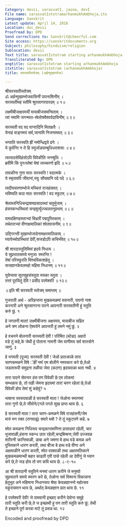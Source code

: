 ```yaml
---
Category: devii, sarasvatI, jaina, devI
File name: sarasvatIstotramarhanmukhAmbhoja.itx
Language: Sanskrit
Latest update: April 14, 2018
Location: doc_devii
Proofread by: DPD
Send corrections to: Sanskrit@cheerful.com
Site access: https://sanskritdocuments.org
Subject: philosophy/hinduism/religion
Sublocation: devii
Text title: sarasvatIstotram starting arhanmukhAmbhoja
Transliterated by: DPD
engtitle: sarasvatIstotram starting arhanmukhAmbhoja
itxtitle: sarasvatIstotram (arhanmukhAmbhoja)
title: सरस्वतीस्तोत्रम् (अर्हन्मुखाम्भोज)

---
```

  
 श्रीसरस्वतीस्तोत्रम्   
ॐ अर्हन्मुखाम्भोजवासिनीं पापनाशिनीम् ।  
सरस्वतीमहं स्तौमि श्रुतसागरपारदम् ॥ १॥  
  
लक्ष्मीबीजाक्षरमयीं मायाबीजसमन्विताम् ।  
त्वां नमामि जगन्मात-स्रेलोक्यैश्वर्यदायिनीम् ॥ २॥  
  
सरस्वती वद वद वाग्वादिनि मिताक्षरैः ।  
येनाहं वाङ्गमयं सर्व,जानामि निजनामवत् ॥ ३॥  
  
भगवति सरस्वति ह्रीं नमोन्ध्रिद्वये प्रगेः ।  
ये कुर्वन्ति न ते हि स्युर्जाडयाम्बुधिधराशयाः ॥ ४॥  
  
त्वत्पादसेविहंसोऽपि विवेकीति जनश्रुतिः ।  
ब्रवीमि किं पुनःस्तेषां येषां त्वच्चरणो हृदि ॥ ५॥  
  
तावकीना गुणा मातः सरस्वति ! वदात्मके ।  
ये स्मृतावपि जीवानां,स्युः सौख्यानि पदे पदे ॥ ६॥  
  
त्वदीयचरणाम्भोजे मच्चित्तं राजहंसवत् ।  
भविष्यति कदा मातः सरस्वति ! वद स्फुटम् ॥ ७॥  
  
श्रेताब्जनिधिचन्द्राशमप्रसादस्थां चतुर्भुजाम् ।  
हंसस्कन्धस्थितां चन्द्रमूर्त्युज्ज्वलतनुप्रभाम् ॥ ८॥  
  
वामदक्षिणहस्ताभ्यां बिभ्रतीं पद्मपुस्तिकाम् ।  
तथेतराभ्यां वीणाक्षमालिकां श्वेतवासनीम् ॥ ९॥  
  
उद्गिरन्ती मुखाम्भोजादेनामक्षरमालिकाम् ।  
घ्यायेच्चोग्रस्थितां देवीं,सजडोऽपि कचिर्भवेत् ॥ १०॥  
  
श्री शारदास्तुतिमिमां हृदये निधाय ।  
ये सुप्रभातसमये मनुजाः स्मरन्ति !  
तेषां परिस्फुरति विश्चविकाशहेतु ।  
सजज्ञानकेवलमहो महिमा निधानम् ॥ ११॥  
  
युयेप्सया सुरव्युहसंस्तुता मयका स्तुता ।  
तत्तां पूरयितुं देवि ! प्रसीद परमेश्वरि ॥ १२॥  
  
॥ इति श्री सरस्वती स्तोत्रम् समाप्तम् ॥  
  
गुजराती अर्थ - अरिहन्तना मुखकमळमां वसनारी, पापनो नाश  
करनारी अने श्रुतसागरना पारने आपनारी सरस्वतीनी हुं स्तुति  
करुं छुं. १  
  
हे जगतनी माता! लक्ष्मीबीजना अक्षरमय, मायाबीज सहित  
अने त्रण लोकना ऐश्वर्यने आपनारी हुं तमने नमुं छुं. २  
  
हे वचनने बोलनारी सरस्वती देवी ! परिमित (थोडा) अक्षरो  
वडे तुं कहे,के जेथी हुं पोताना नामनी जेम वाणीमय सर्व शास्त्रोने  
जाणुं. ३  
  
हे भगवती (पूज्य) सरस्वती देवी !  जेओ प्रातःकाळे तारा  
चरणकमळने विषे ᳚ह्रीं नमः᳚  एम बोलीने नमस्कार करे छे,तेओ  
जडतारूपी समुद्रना तळीया जेवा (कठण) हृदयवाळा थता नथी. ४  
  
तारा पादने सेवनार हंस पण विवेकी छे एम लोकमां  
सम्भळाय छे, तो पछी जेमना हृदयमां तारां चरण रहेलां छे,तेओ  
विवेकी होय तेमां शुं कहेवुं? ५  
  
भाषाना स्वरूपवाळी हे  सरस्वती माता ! जेओना स्मरणमां  
तारा गुणो छे,ते जीवोने/(गले पगले सुख प्राप्त थाय छे. ६  
  
हे सरस्वती माता ! तारा चरण-कमळने विषे राजहंसनी/जेम  
मारुं मन रक्त (रागवाळुं) क्यारे थशे ? ते तुं स्कुटपणे कहे. ७  
  
श्वेत कमळना निधिरूप चन्द्रकान्तमणिना प्रासादमां रहेली, चार  
भुजावाळी,हंसना स्कन्ध उपर रहेली,चन्द्रबिम्बना,जेवी उज्जवळ  
शरीरनी क्रान्तिवाळी, डाबा अने जमणा बे हाथ वडे कमळ अने  
पुस्तिकाने धारण करती, तथा बीजा बे हाथ वडे वीणा अने  
अक्षमाळीने धारण करती, श्वेत वस्रवाळी तथा अक्षरमलिकाने  
मुखकमळमान्थी बहार काढती एवी पासे रहेली आ देवीनुं जे घ्यान  
करे छे,ते जड होय तो पण कवि थाय छे. ८-९-१०  
  
आ श्री शारदानी स्तुतिने मनमां धारण करीने जे मनुष्यो  
सुप्रभातने समये स्मरण करे छे, तेओना सर्व विश्वना विकासना  
हेतुभूत अने महिमाना निधानरूप श्रेष्ठ केवळज्ञाननो महोत्सव  
स्कुरायमान थाय छे, अर्थात् केवळज्ञान प्रात थाय छे. ११  
  
हे परमेश्वरी देवी! जे पामवानी इच्छाए करीने देवोना समूहे  
तारी स्तुति करी छे,ते ज इच्छाथी हुं पण तारी स्तुति करुं छुं; तेथी  
ते इच्छाने पूर्ण करवा माटे तुं प्रसन्न था. १२  
  
  
Encoded and proofread by DPD  
  

